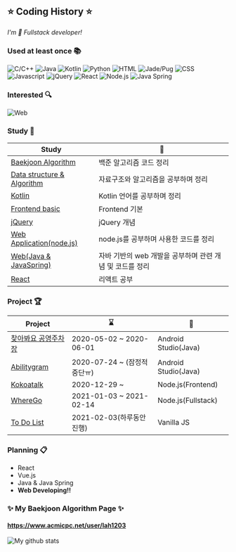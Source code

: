 ## ⭐ Coding History ⭐ <!--[![Hits](https://hits.seeyoufarm.com/api/count/incr/badge.svg?url=https%3A%2F%2Fgithub.com%2FLAH1203&count_bg=%2379C83D&title_bg=%23555555&icon=&icon_color=%23E7E7E7&title=hits&edge_flat=false)](https://hits.seeyoufarm.com)-->

<!-- 👋
**LAH1203/LAH1203** is a ✨ _special_ ✨ repository because its `README.md` (this file) appears on your GitHub profile.
-->

*I'm 🐥 Fullstack developer!*

<!--
이모지 링크
https://apps.timwhitlock.info/emoji/tables/unicode
https://www.webfx.com/tools/emoji-cheat-sheet/
-->

### Used at least once :books:
<!--
+ C / C++
+ Java
+ Kotlin
+ Android
+ Web(Frontend/Backend)
-->
<!--![Javascript](https://img.shields.io/amo/stars/javascript?color=yellow&label=Javascript&logo=Javascript)-->
<!-- icon url : https://simpleicons.org/ -->
![C/C++](https://img.shields.io/badge/-C%20/%20C++-00599C?style=flat&logo=c&logoColor=white)
![Java](https://img.shields.io/badge/-Java-007396?style=flat&logo=java&logoColor=white)
![Kotlin](https://img.shields.io/badge/-Kotlin-0095D5?style=flat&logo=kotlin&logoColor=white)
![Python](https://img.shields.io/badge/-Python-3776AB?style=flat&logo=python&logoColor=white)
![HTML](https://img.shields.io/badge/-HTML-E34F26?style=flat&logo=html5&logoColor=white)
![Jade/Pug](https://img.shields.io/badge/-Jade%20/%20Pug-FF7F7F)
![CSS](https://img.shields.io/badge/-CSS-1572B6?style=flat&logo=css3&logoColor=white)
![Javascript](https://img.shields.io/badge/-Javascript-F7DF1E?style=flat&logo=javascript&logoColor=white)
![jQuery](https://img.shields.io/badge/-jQuery-0769AD?style=flat&logo=jquery&logoColor=white)
![React](https://img.shields.io/badge/-React-61DAFB?style=flat&logo=react&logoColor=white&fontColor=white)
![Node.js](https://img.shields.io/badge/-Node.js-339933?style=flat&logo=node.js&logoColor=white)
![Java Spring](http://img.shields.io/badge/-Java%20Spring-6DB33F?style=flat&logo=spring&logoColor=white)

<!--
### Can Do 📫
![Android](https://img.shields.io/badge/-Android-3DDC84?style=flat&logo=android&logoColor=white)
![Web application](https://img.shields.io/badge/-Web%20Application-339933?style=flat&logo=node.js&logoColor=white)
-->

### Interested :mag:
![Web](https://img.shields.io/badge/-Web-2496ED?style=flat&logo=Internet%20Explorer&logoColor=white)

### Study 📖
| Study | 📎 |
| ------ | ------ |
| [Baekjoon Algorithm](https://github.com/LAH1203/Baekjoon_Algorithm) | 백준 알고리즘 코드 정리 |
| [Data structure & Algorithm](https://github.com/LAH1203/My_Algorithm) | 자료구조와 알고리즘을 공부하며 정리 |
| [Kotlin](https://github.com/LAH1203/Kotlin_study) | Kotlin 언어를 공부하며 정리 |
| [Frontend basic](https://github.com/LAH1203/study_frontend) | Frontend 기본 |
| [jQuery](https://github.com/LAH1203/Study_jQuery) | jQuery 개념 |
| [Web Application(node.js)](https://github.com/LAH1203/Study_nodejs) | node.js를 공부하며 사용한 코드를 정리 |
| [Web(Java & JavaSpring)](https://github.com/LAH1203/Study_fullstack_with_java) | 자바 기반의 web 개발을 공부하며 관련 개념 및 코드를 정리 |
| [React](https://github.com/LAH1203/React_study) | 리액트 공부 |

### Project 🏆
| Project | ⌛ | 📝 |
| ------ | ------ | --- |
| [찾아봐요 공영주차장](https://github.com/LAH1203/Parking_Map) | 2020-05-02 ~ 2020-06-01 | Android Studio(Java) |
| [Abilitygram](https://github.com/sunjungAn/promotion_seoul) | 2020-07-24 ~ (잠정적 중단ㅠ) | Android Studio(Java) |
| [Kokoatalk](https://github.com/LAH1203/Kokoatalk) | 2020-12-29 ~ | Node.js(Frontend) |
| [WhereGo](https://github.com/LAH1203/WhereGo) | 2021-01-03 ~ 2021-02-14 | Node.js(Fullstack) |
| [To Do List](https://github.com/LAH1203/ToDoList_VanillaJS) | 2021-02-03(하루동안 진행) | Vanilla JS |

### Planning :clipboard:
+ React
+ Vue.js
+ Java & Java Spring
+ **Web Developing!!**

<!--
### Challenge :crystal_ball:
| Challenge | ⌛ | 📎 |
| ---- | ---- | ----------- |
| 알고리즘 문제 하루 최소 두 문제! | 2021-02-04 ~ | [Baekjoon Algorithm](https://github.com/LAH1203/Baekjoon_Algorithm) & [Data structure & Algorithm](https://github.com/LAH1203/My_Algorithm) |
-->

### ✨ My Baekjoon Algorithm Page ✨
#### https://www.acmicpc.net/user/lah1203

![My github stats](https://github-readme-stats.vercel.app/api?username=LAH1203&show_icons=true)

<!--
- 🔭 I’m currently working on ...
- 🌱 I’m currently learning ...
- 👯 I’m looking to collaborate on ...
- 🤔 I’m looking for help with ...
- 💬 Ask me about ...
- 📫 How to reach me: ...
- 😄 Pronouns: ...
- ⚡ Fun fact: ...
-->
